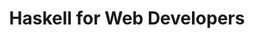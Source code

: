 ---
title: Haskell for Web Developers
url: http://www.stephendiehl.com/posts/haskell_web.html
authors:
- Stephen Diehl
type: article
tags:
- web
doHaskell-type: blog post
---